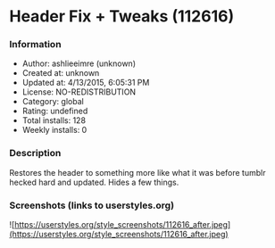 # Header Fix + Tweaks (112616)

### Information
- Author: ashlieeimre (unknown)
- Created at: unknown
- Updated at: 4/13/2015, 6:05:31 PM
- License: NO-REDISTRIBUTION
- Category: global
- Rating: undefined
- Total installs: 128
- Weekly installs: 0


### Description
Restores the header to something more like what it was before tumblr hecked hard and updated. Hides a few things.


### Screenshots (links to userstyles.org)
![https://userstyles.org/style_screenshots/112616_after.jpeg](https://userstyles.org/style_screenshots/112616_after.jpeg)


